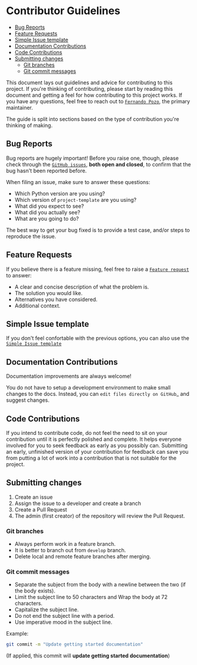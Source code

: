 <h1>Contributor Guidelines</h1>

- [Bug Reports](#bug-reports)
- [Feature Requests](#feature-requests)
- [Simple Issue template](#simple-issue-template)
- [Documentation Contributions](#documentation-contributions)
- [Code Contributions](#code-contributions)
- [Submitting changes](#submitting-changes)
  - [Git branches](#git-branches)
  - [Git commit messages](#git-commit-messages)

This document lays out guidelines and advice for contributing to this project.
If you're thinking of contributing, please start by reading this document and getting a feel for how contributing to this project works. If you have any questions, feel free to reach out to [`Fernando Pozo`](https://github.com/fpozoc), the primary maintainer.

The guide is split into sections based on the type of contribution you're thinking of making.

## Bug Reports

Bug reports are hugely important! Before you raise one, though, please check through the [`GitHub issues`](https://github.com/fpozoc/pyops/issues), **both open and closed**, to confirm that the bug hasn't been reported before.

When filing an issue, make sure to answer these questions:

- Which Python version are you using?
- Which version of `project-template` are you using?
- What did you expect to see?
- What did you actually see?
- What are you going to do?

The best way to get your bug fixed is to provide a test case, and/or steps to reproduce the issue.

## Feature Requests

If you believe there is a feature missing, feel free to raise a [`Feature request`](https://github.com/fpozoc/pyops/issues/new?assignees=&labels=&template=feature_request.md&title=) to answer:

- A clear and concise description of what the problem is.
- The solution you would like.
- Alternatives you have considered.
- Additional context.

## Simple Issue template

If you don't feel confortable with the previous options, you can also use the [`Simple Issue template`](https://github.com/fpozoc/pyops/issues/new?assignees=&labels=&template=simple-issue-template.md&title=)

## Documentation Contributions

Documentation improvements are always welcome!

You do not have to setup a development environment to make small changes to the docs. Instead, you can `edit files directly on GitHub`_ and suggest changes.

## Code Contributions

If you intend to contribute code, do not feel the need to sit on your contribution until it is perfectly polished and complete. It helps everyone involved for you to seek feedback as early as you possibly can. Submitting an early, unfinished version of your contribution for feedback can save you from putting a lot of work into a contribution that is not suitable for the project.

## Submitting changes

1. Create an issue
2. Assign the issue to a developer and create a branch
3. Create a Pull Request
4. The admin (first creator) of the repository will review the Pull Request.

### Git branches

- Always perform work in a feature branch.
- It is better to branch out from `develop` branch.
- Delete local and remote feature branches after merging.

### Git commit messages

- Separate the subject from the body with a newline between the two (if the body exists).
- Limit the subject line to 50 characters and Wrap the body at 72 characters.
- Capitalize the subject line.
- Do not end the subject line with a period.
- Use imperative mood in the subject line.

Example:

```sh
git commit -m "Update getting started documentation"
```

(If applied, this commit will **update getting started documentation**)

